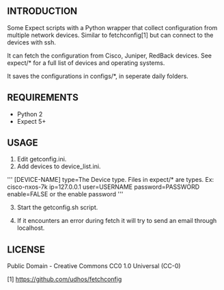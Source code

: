 ## INTRODUCTION

Some Expect scripts with a Python wrapper that collect configuration from multiple network devices. Similar to fetchconfig[1] but can connect to the devices with ssh.

It can fetch the configuration from Cisco, Juniper, RedBack devices. See expect/* for a full list of devices and operating systems.

It saves the configurations in configs/*, in seperate daily folders.

## REQUIREMENTS
- Python 2
- Expect 5+

## USAGE

1. Edit getconfig.ini.
2. Add devices to device_list.ini.

'''
[DEVICE-NAME]
type=The Device type. Files in expect/* are types. Ex: cisco-nxos-7k
ip=127.0.0.1
user=USERNAME
password=PASSWORD
enable=FALSE or the enable password
'''

3. Start the getconfig.sh script.

4. If it encounters an error during fetch it will try to send an email through localhost.

## LICENSE
Public Domain - Creative Commons CC0 1.0 Universal (CC-0)


[1] https://github.com/udhos/fetchconfig
